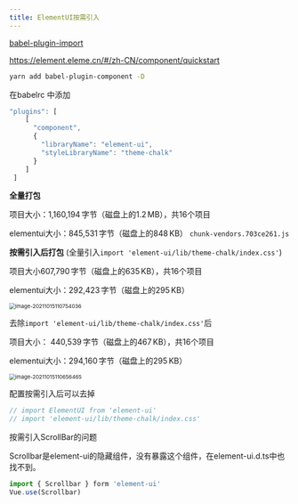 ```yaml
---
title: ElementUI按需引入
---
```


[babel-plugin-import](https://github.com/ant-design/babel-plugin-import)

https://element.eleme.cn/#/zh-CN/component/quickstart

```sh
yarn add babel-plugin-component -D
```

在babelrc 中添加

```js
"plugins": [
    [
      "component",
      {
        "libraryName": "element-ui",
        "styleLibraryName": "theme-chalk"
      }
    ]
 ]
```



**全量打包**

项目大小：1,160,194 字节（磁盘上的1.2 MB），共16个项目

elementui大小：845,531 字节（磁盘上的848 KB） `chunk-vendors.703ce261.js`



**按需引入后打包** (全量引入`import 'element-ui/lib/theme-chalk/index.css'`)

项目大小607,790 字节（磁盘上的635 KB），共16个项目

elementui大小：292,423 字节（磁盘上的295 KB）

<img src="https://minimax-1256590847.cos.ap-shanghai.myqcloud.com/img/image-20211015110754036.png" alt="image-20211015110754036" style="zoom:67%;" />

去除`import 'element-ui/lib/theme-chalk/index.css'`后

项目大小： 440,539 字节（磁盘上的467 KB），共16个项目

elementui大小：294,160 字节（磁盘上的295 KB）

<img src="https://minimax-1256590847.cos.ap-shanghai.myqcloud.com/img/image-20211015110656465.png" alt="image-20211015110656465" style="zoom:67%;" />

配置按需引入后可以去掉

```js
// import ElementUI from 'element-ui'
// import 'element-ui/lib/theme-chalk/index.css'
```





按需引入ScrollBar的问题

Scrollbar是element-ui的隐藏组件，没有暴露这个组件，在element-ui.d.ts中也找不到。

```js
import { Scrollbar } form 'element-ui'
Vue.use(Scrollbar)
```

